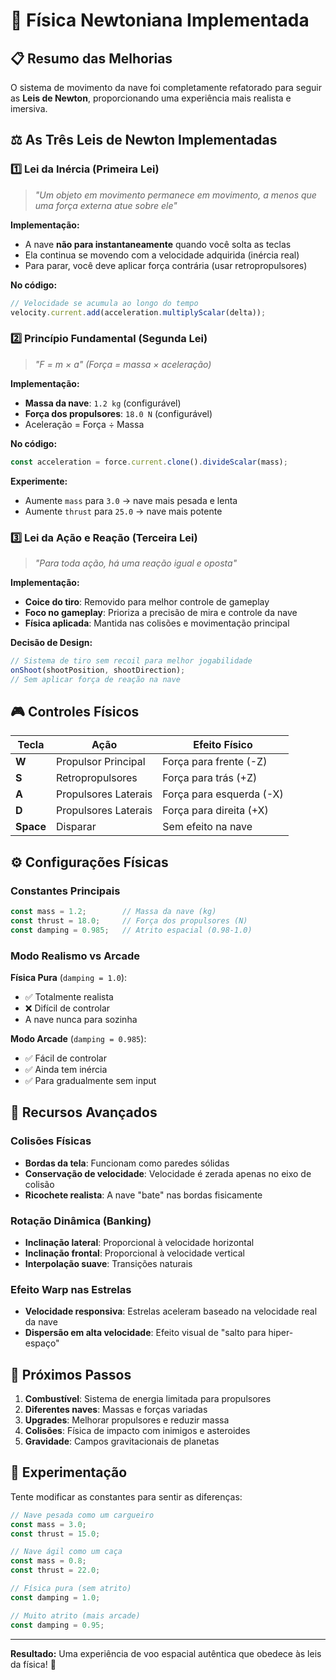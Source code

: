 # 🚀 Física Newtoniana Implementada

## 📋 Resumo das Melhorias

O sistema de movimento da nave foi completamente refatorado para seguir as **Leis de Newton**, proporcionando uma experiência mais realista e imersiva.

## ⚖️ As Três Leis de Newton Implementadas

### 1️⃣ **Lei da Inércia** (Primeira Lei)
> *"Um objeto em movimento permanece em movimento, a menos que uma força externa atue sobre ele"*

**Implementação:**
- A nave **não para instantaneamente** quando você solta as teclas
- Ela continua se movendo com a velocidade adquirida (inércia real)
- Para parar, você deve aplicar força contrária (usar retropropulsores)

**No código:**
```typescript
// Velocidade se acumula ao longo do tempo
velocity.current.add(acceleration.multiplyScalar(delta));
```

### 2️⃣ **Princípio Fundamental** (Segunda Lei)
> *"F = m × a" (Força = massa × aceleração)*

**Implementação:**
- **Massa da nave**: `1.2 kg` (configurável)
- **Força dos propulsores**: `18.0 N` (configurável)
- Aceleração = Força ÷ Massa

**No código:**
```typescript
const acceleration = force.current.clone().divideScalar(mass);
```

**Experimente:**
- Aumente `mass` para `3.0` → nave mais pesada e lenta
- Aumente `thrust` para `25.0` → nave mais potente

### 3️⃣ **Lei da Ação e Reação** (Terceira Lei)
> *"Para toda ação, há uma reação igual e oposta"*

**Implementação:**
- **Coice do tiro**: Removido para melhor controle de gameplay
- **Foco no gameplay**: Prioriza a precisão de mira e controle da nave
- **Física aplicada**: Mantida nas colisões e movimentação principal

**Decisão de Design:**
```typescript
// Sistema de tiro sem recoil para melhor jogabilidade
onShoot(shootPosition, shootDirection);
// Sem aplicar força de reação na nave
```

## 🎮 Controles Físicos

| Tecla | Ação | Efeito Físico |
|-------|------|---------------|
| **W** | Propulsor Principal | Força para frente (-Z) |
| **S** | Retropropulsores | Força para trás (+Z) |
| **A** | Propulsores Laterais | Força para esquerda (-X) |
| **D** | Propulsores Laterais | Força para direita (+X) |
| **Space** | Disparar | Sem efeito na nave |

## ⚙️ Configurações Físicas

### Constantes Principais
```typescript
const mass = 1.2;        // Massa da nave (kg)
const thrust = 18.0;     // Força dos propulsores (N)
const damping = 0.985;   // Atrito espacial (0.98-1.0)
```

### Modo Realismo vs Arcade

**Física Pura** (`damping = 1.0`):
- ✅ Totalmente realista
- ❌ Difícil de controlar
- A nave nunca para sozinha

**Modo Arcade** (`damping = 0.985`):
- ✅ Fácil de controlar
- ✅ Ainda tem inércia
- ✅ Para gradualmente sem input

## 🔧 Recursos Avançados

### Colisões Físicas
- **Bordas da tela**: Funcionam como paredes sólidas
- **Conservação de velocidade**: Velocidade é zerada apenas no eixo de colisão
- **Ricochete realista**: A nave "bate" nas bordas fisicamente

### Rotação Dinâmica (Banking)
- **Inclinação lateral**: Proporcional à velocidade horizontal
- **Inclinação frontal**: Proporcional à velocidade vertical
- **Interpolação suave**: Transições naturais

### Efeito Warp nas Estrelas
- **Velocidade responsiva**: Estrelas aceleram baseado na velocidade real da nave
- **Dispersão em alta velocidade**: Efeito visual de "salto para hiper-espaço"

## 🎯 Próximos Passos

1. **Combustível**: Sistema de energia limitada para propulsores
2. **Diferentes naves**: Massas e forças variadas
3. **Upgrades**: Melhorar propulsores e reduzir massa
4. **Colisões**: Física de impacto com inimigos e asteroides
5. **Gravidade**: Campos gravitacionais de planetas

## 🧪 Experimentação

Tente modificar as constantes para sentir as diferenças:

```typescript
// Nave pesada como um cargueiro
const mass = 3.0;
const thrust = 15.0;

// Nave ágil como um caça
const mass = 0.8;
const thrust = 22.0;

// Física pura (sem atrito)
const damping = 1.0;

// Muito atrito (mais arcade)
const damping = 0.95;
```

---

**Resultado:** Uma experiência de voo espacial autêntica que obedece às leis da física! 🌌
